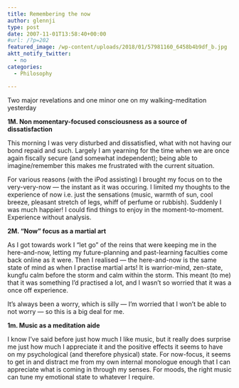 ```yaml
---
title: Remembering the now
author: glennji
type: post
date: 2007-11-01T13:58:40+00:00
#url: /?p=202
featured_image: /wp-content/uploads/2018/01/57981160_6458b4b9df_b.jpg
aktt_notify_twitter:
  - no
categories:
  - Philosophy

---
```

Two major revelations and one minor one on my walking-meditation yesterday
  
<span style="font-weight: bold;">1M. Non momentary-focused consciousness as a source of dissatisfaction </span>
  
This morning I was very disturbed and dissatisfied, what with not having our bond repaid and such. Largely I am yearning for the time when we are once again fiscally secure (and somewhat independent); being able to imagine/remember this makes me frustrated with the current situation.
  
For various reasons (with the iPod assisting) I brought my focus on to the very-very-now &#8212; the instant as it was occuring. I limited my thoughts to the experience of now i.e. just the sensations (music, warmth of sun, cool breeze, pleasant stretch of legs, whiff of perfume or rubbish). Suddenly I was much happier! I could find things to enjoy in the moment-to-moment. Experience without analysis.
  
<span style="font-weight: bold;">2M. &#8220;Now&#8221; focus as a martial art</span>
  
As I got towards work I &#8220;let go&#8221; of the reins that were keeping me in the here-and-now, letting my future-planning and past-learning faculties come back online as it were. Then I realised &#8212; the here-and-now is the same state of mind as when I practise martial arts! It is warrior-mind, zen-state, kungfu calm before the storm and calm within the storm. This meant (to me) that it was something I&#8217;d practised a lot, and I wasn&#8217;t so worried that it was a once off experience.
  
It&#8217;s always been a worry, which is silly &#8212; I&#8217;m worried that I won&#8217;t be able to not worry &#8212; so this is a big deal for me.
  
<span style="font-weight: bold;">1m. Music as a meditation aide</span>
  
I know I&#8217;ve said before just how much I like music, but it really does surprise me just how much I appreciate it and the positive effects it seems to have on my psychological (and therefore physical) state. For now-focus, it seems to get in and distract me from my own internal monologue enough that I can appreciate what is coming in through my senses. For moods, the right music can tune my emotional state to whatever I require.
